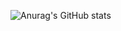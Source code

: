 ![Anurag's GitHub stats](https://github-readme-stats.vercel.app/api?username=Vulxan&count_private=true&show_icons=true&theme=tokyonight)
<!--
**Vulxan/Vulxan** is a ✨ _special_ ✨ repository because its `README.md` (this file) appears on your GitHub profile.

Here are some ideas to get you started:

- 🔭 I’m currently working on ...
- 🌱 I’m currently learning ...
- 👯 I’m looking to collaborate on ...
- 🤔 I’m looking for help with ...
- 💬 Ask me about ...
- 📫 How to reach me: ...
- 😄 Pronouns: ...
- ⚡ Fun fact: ...
-->
